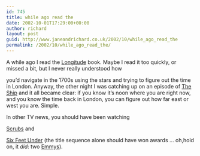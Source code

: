 ```yaml
---
id: 745
title: while ago read the
date: 2002-10-01T17:29:00+00:00
author: richard
layout: post
guid: http://www.janeandrichard.co.uk/2002/10/while_ago_read_the
permalink: /2002/10/while_ago_read_the/
---
```

A while ago I read the [Longitude](http://www.amazon.co.uk/exec/obidos/ASIN/1857025717/richarddallaway) book. Maybe I read it too quickly, or missed a bit, but I never really understood how
  
you&#8217;d navigate in the 1700s using the stars and trying to figure out the time in London. Anyway, the other night I was catching up on an episode of [The Ship](http://www.bbc.co.uk/history/programmes/theship/index.shtml) and it all became clear: if you know it&#8217;s noon where you are right now, and you know the time back in London, you can figure out how far east or west you are. Simple. 

In other TV news, you should have been watching
  
[Scrubs](http://www.nbc.com/Scrubs/index.html) and
  
[Six Feet Under](http://www.hbo.com/sixfeetunder/) (the title sequence alone should have won awards &#8230; oh,hold on, it _did_: two [Emmys](http://www.emmys.com/primetime/2002/2002awards.html)).